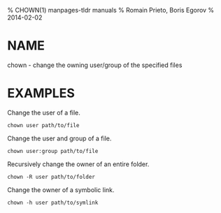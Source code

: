 % CHOWN(1) manpages-tldr manuals
% Romain Prieto, Boris Egorov
% 2014-02-02

# NAME

chown - change the owning user/group of the specified files

# EXAMPLES

Change the user of a file.

    chown user path/to/file

Change the user and group of a file.
 
    chown user:group path/to/file

Recursively change the owner of an entire folder.

    chown -R user path/to/folder

Change the owner of a symbolic link.
 
    chown -h user path/to/symlink
